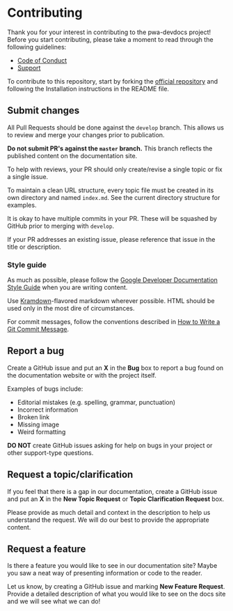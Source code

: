 # Contributing

Thank you for your interest in contributing to the pwa-devdocs project! Before you start contributing, please take a moment to read through the following guidelines:

* [Code of Conduct]
* [Support]

To contribute to this repository, start by forking the [official repository] and following the Installation instructions in the README file.

## Submit changes

All Pull Requests should be done against the `develop` branch. This allows us to review and merge your changes prior to publication.

 **Do not submit PR's against the `master` branch.** This branch reflects the published content on the documentation site.

To help with reviews, your PR should only create/revise a single topic or fix a single issue.

To maintain a clean URL structure, every topic file must be created in its own directory and named `index.md`. See the current directory structure for examples.

It is okay to have multiple commits in your PR. These will be squashed by GitHub prior to merging with `develop`.

If your PR addresses an existing issue, please reference that issue in the title or description.

### Style guide

As much as possible, please follow the [Google Developer Documentation Style Guide] when you are writing content.

Use [Kramdown]-flavored markdown wherever possible. HTML should be used only in the most dire of circumstances.

For commit messages, follow the conventions described in [How to Write a Git Commit Message].

## Report a bug

Create a GitHub issue and put an **X** in the **Bug** box to report a bug found on the documentation website or with the project itself.

Examples of bugs include:
* Editorial mistakes (e.g. spelling, grammar, punctuation)
* Incorrect information
* Broken link
* Missing image
* Weird formatting

**DO NOT** create GitHub issues asking for help on bugs in your project or other support-type questions.

## Request a topic/clarification

If you feel that there is a gap in our documentation, create a GitHub issue and put an **X** in the **New Topic Request** or **Topic Clarification Request** box.

Please provide as much detail and context in the description to help us understand the request. We will do our best to provide the appropriate content.

## Request a feature

Is there a feature you would like to see in our documentation site? Maybe you saw a neat way of presenting information or code to the reader. 

Let us know, by creating a GitHub issue and marking **New Feature Request**. Provide a detailed description of what you would like to see on the docs site and we will see what we can do!

[Code of Conduct]: CODE_OF_CONDUCT.md
[Support]: SUPPORT.md
[Google Developer Documentation Style Guide]: https://developers.google.com/style/
[official repository]: https://github.com/magento-research/pwa-devdocs
[How to Write a Git Commit Message]: https://chris.beams.io/posts/git-commit/
[Kramdown]: https://kramdown.gettalong.org/